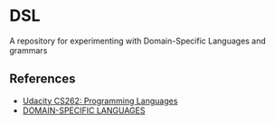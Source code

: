 # DSL
A repository for experimenting with Domain-Specific Languages and grammars

## References
* [Udacity CS262: Programming Languages](https://www.udacity.com/course/programming-languages--cs262)
* [DOMAIN-SPECIFIC LANGUAGES](http://dsl-course.org/)